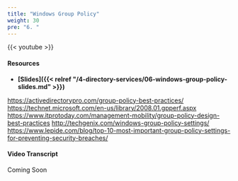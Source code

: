 ```yaml
---
title: "Windows Group Policy"
weight: 30
pre: "6. "
---
```


{{< youtube  >}}

#### Resources

* **[Slides]({{< relref "/4-directory-services/06-windows-group-policy-slides.md" >}})**

https://activedirectorypro.com/group-policy-best-practices/
https://technet.microsoft.com/en-us/library/2008.01.gpperf.aspx
https://www.itprotoday.com/management-mobility/group-policy-design-best-practices
http://techgenix.com/windows-group-policy-settings/
https://www.lepide.com/blog/top-10-most-important-group-policy-settings-for-preventing-security-breaches/

#### Video Transcript

Coming Soon
